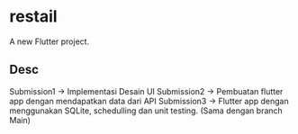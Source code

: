 # restail

A new Flutter project.

## Desc

Submission1 -> Implementasi Desain UI
Submission2 -> Pembuatan flutter app dengan mendapatkan data dari API
Submission3 -> Flutter app dengan menggunakan SQLite, schedulling dan unit testing. (Sama dengan branch Main)
